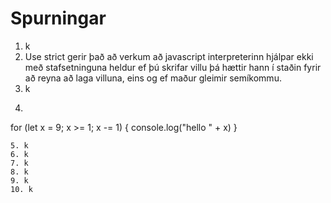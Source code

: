 # Spurningar

1. k
2. Use strict gerir það að verkum að javascript interpreterinn hjálpar ekki með stafsetninguna heldur ef þú skrifar villu þá hættir hann í staðin fyrir að reyna að laga villuna, eins og ef maður gleimir semíkommu.
3. k
4. ```javascript
for (let x = 9; x >= 1; x -= 1) {
    console.log("hello " + x)
}
```
5. k
6. k
7. k
8. k
9. k
10. k